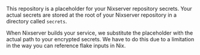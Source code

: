 This repository is a placeholder for your Nixserver repository secrets. Your actual secrets are stored at the root of
your Nixserver repository in a directory called `secrets`.

When Nixserver builds your service, we substitute the placeholder with the actual path to your encrypted secrets. We
have to do this due to a limitation in the way you can reference flake inputs in Nix.
